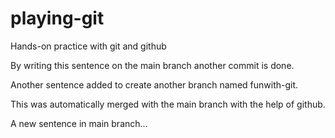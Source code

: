 # playing-git
Hands-on practice with git and github

By writing this sentence on the main branch another commit is done.

Another sentence added to create another branch named funwith-git.

This was automatically merged with the main branch with the help of github.

A new sentence in main branch...
